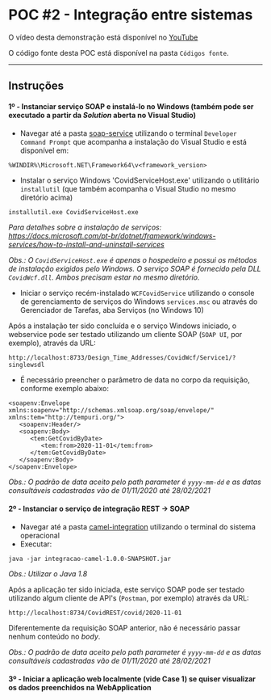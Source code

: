 # POC #2 - Integração entre sistemas

O vídeo desta demonstração está disponível no [YouTube](https://youtu.be/I3X2DZ6-n7Q)

O código fonte desta POC está disponível na pasta `Códigos fonte`.

***

## Instruções

#### 1º - Instanciar serviço SOAP e instalá-lo no Windows (também pode ser executado a partir da *Solution* aberta no Visual Studio)
- Navegar até a pasta [soap-service](./soap-service) utilizando o terminal `Developer Command Prompt` que acompanha a instalação do Visual Studio e está disponível em:
```
%WINDIR%\Microsoft.NET\Framework64\v<framework_version>
```
- Instalar o serviço Windows 'CovidServiceHost.exe' utilizando o utilitário `installutil` (que também acompanha o Visual Studio no mesmo diretório acima)
```
installutil.exe CovidServiceHost.exe
```

*Para detalhes sobre a instalação de serviços: https://docs.microsoft.com/pt-br/dotnet/framework/windows-services/how-to-install-and-uninstall-services* 

*Obs.: O `CovidServiceHost.exe` é apenas o hospedeiro e possui os métodos de instalação exigidos pelo Windows. O serviço SOAP é fornecido pela DLL `CovidWcf.dll`. Ambos precisam estar no mesmo diretório.*

- Iniciar o serviço recém-instalado `WCFCovidService` utilizando o console de gerenciamento de serviços do Windows `services.msc` ou através do Gerenciador de Tarefas, aba Serviços (no Windows 10)

Após a instalação ter sido concluída e o serviço Windows iniciado, o webservice pode ser testado utilizando um cliente SOAP (`SOAP UI`, por exemplo), através da URL:
```
http://localhost:8733/Design_Time_Addresses/CovidWcf/Service1/?singlewsdl
```

- É necessário preencher o parâmetro de data no corpo da requisição, conforme exemplo abaixo:
```
<soapenv:Envelope xmlns:soapenv="http://schemas.xmlsoap.org/soap/envelope/" xmlns:tem="http://tempuri.org/">
   <soapenv:Header/>
   <soapenv:Body>
      <tem:GetCovidByDate>
         <tem:from>2020-11-01</tem:from>
      </tem:GetCovidByDate>
   </soapenv:Body>
</soapenv:Envelope>
```

*Obs.: O padrão de data aceito pelo path parameter é `yyyy-mm-dd` e as datas consultáveis cadastradas vão de 01/11/2020 até 28/02/2021*

#### 2º - Instanciar o serviço de integração REST -> SOAP
- Navegar até a pasta [camel-integration](./camel-integration) utilizando o terminal do sistema operacional
- Executar: 
```
java -jar integracao-camel-1.0.0-SNAPSHOT.jar
```
*Obs.: Utilizar o Java 1.8*

Após a aplicação ter sido iniciada, este serviço SOAP pode ser testado utilizando algum cliente de API's (`Postman`, por exemplo) através da URL:
```
http://localhost:8734/CovidREST/covid/2020-11-01
```
Diferentemente da requisição SOAP anterior, não é necessário passar nenhum conteúdo no *body*.

*Obs.: O padrão de data aceito pelo path parameter é `yyyy-mm-dd` e as datas consultáveis cadastradas vão de 01/11/2020 até 28/02/2021*

#### 3º - Iniciar a aplicação web localmente (vide Case 1) se quiser visualizar os dados preenchidos na WebApplication